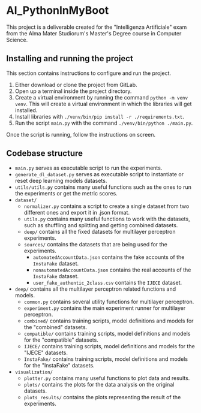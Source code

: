 # AI_PythonInMyBoot

This project is a deliverable created for the "Intelligenza Artificiale" exam from the Alma Mater Studiorum's Master's
Degree course in Computer Science.

## Installing and running the project

This section contains instructions to configure and run the project.

1. Either download or clone the project from GitLab.
2. Open up a terminal inside the project directory.
3. Create a virtual environment by running the command ``` python -m venv venv ```. This will create a virtual
   environment in which the libraries will get installed.
4. Install libraries with ``` ./venv/bin/pip install -r ./requirements.txt ```.
5. Run the script ``` main.py ``` with the command ``` ./venv/bin/python ./main.py ```.  

Once the script is running, follow the instructions on screen.

## Codebase structure

- `main.py` serves as executable script to run the experiments.
- `generate_dl_dataset.py` serves as executable script to instantiate or reset deep learning models datasets.
- `utils/utils.py` contains many useful functions such as the ones to run the experiments or get the metric scores.
- `dataset/`
   - `normalizer.py` contains a script to create a single dataset from two different ones and export it in .json format.
   - `utils.py` contains many useful functions to work with the datasets, such as shuffling and splitting and getting combined datasets.
   - `deep/` contains all the fixed datasets for multilayer perceptron experiments.
   - `sources/` contains the datasets that are being used for the experiments.
      - `automatedAccountData.json` contains the fake accounts of the `InstaFake` dataset.
      - `nonautomatedAccountData.json` contains the real accounts of the `InstaFake` dataset.
      - `user_fake_authentic_2class.csv` contains the `IJECE` dataset.
- `deep/` contains all the multilayer perceptron related functions and models.
   - `common.py` contains several utility functions for multilayer perceptron.
   - `experiment.py` contains the main experiment runner for multilayer perceptron.
   - `combined/` contains training scripts, model definitions and models for the "combined" datasets.
   - `compatible/` contains training scripts, model definitions and models for the "compatible" datasets.
   - `IJECE/` contains training scripts, model definitions and models for the "IJECE" datasets.
   - `InstaFake/` contains training scripts, model definitions and models for the "InstaFake" datasets.
- `visualization/`
   - `plotter.py` contains many useful functions to plot data and results.
   - `plots/` contains the plots for the data analysis on the original datasets.
   - `plots_results/` contains the plots representing the result of the experiments.
